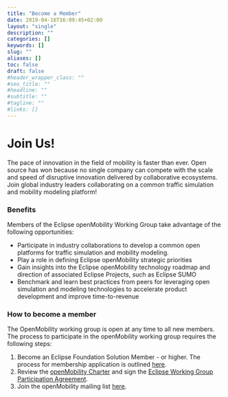 ```yaml
---
title: "Become a Member"
date: 2019-04-16T16:09:45+02:00
layout: "single"
description: ""
categories: []
keywords: []
slug: ""
aliases: []
toc: false
draft: false
#header_wrapper_class: ""
#seo_title: ""
#headline: ""
#subtitle: ""
#tagline: ""
#links: []
---
```


# **Join Us!**

The pace of innovation in the field of mobility is faster than ever. Open source has won because no single company can compete with the scale and speed of disruptive innovation delivered by collaborative ecosystems. Join global industry leaders collaborating on a common traffic simulation and mobility modeling platform!  


### Benefits
Members of the Eclipse openMobility Working Group take advantage of the following opportunities:

- Participate in industry collaborations to develop a common open platforms for traffic simulation and mobility modeling.
- Play a role in defining Eclipse openMobility strategic priorities
- Gain insights into the Eclipse openMobility technology roadmap and direction of associated Eclipse Projects, such as Eclipse SUMO
- Benchmark and learn best practices from peers for leveraging open simulation and modeling technologies to accelerate product development and improve time-to-revenue

### How to become a member

The OpenMobility working group is open at any time to all new members. The process to participate in the openMobility working group requires the following steps:

1. Become an Eclipse Foundation Solution Member - or higher. The process for membership application is outlined [here](https://www.eclipse.org/membership/become_a_member/).
2. Review the [openMobility Charter](https://www.eclipse.org/org/workinggroups/openmobility_charter.php) and sign the [Eclipse Working Group Participation Agreement](https://www.eclipse.org/org/workinggroups/IWG_Participation_Agreement.pdf).
3. Join the openMobility mailing list [here](https://accounts.eclipse.org/mailing-list/openmobility).

